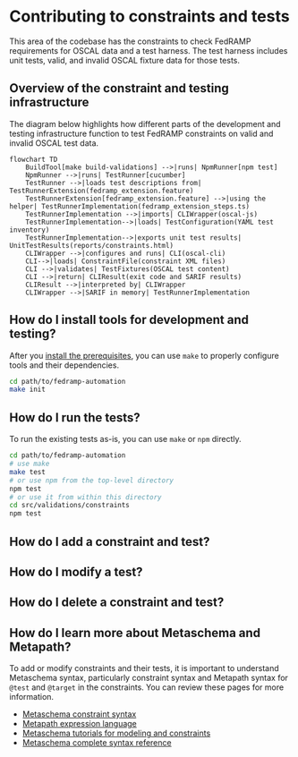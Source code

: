 # Contributing to constraints and tests

This area of the codebase has the constraints to check FedRAMP requirements for OSCAL data and a test harness. The test harness includes unit tests, valid, and invalid OSCAL fixture data for those tests.

## Overview of the constraint and testing infrastructure

The diagram below highlights how different parts of the development and testing infrastructure function to test FedRAMP constraints on valid and invalid OSCAL test data.

```mermaid
flowchart TD
    BuildTool[make build-validations] -->|runs| NpmRunner[npm test]
    NpmRunner -->|runs| TestRunner[cucumber]
    TestRunner -->|loads test descriptions from| TestRunnerExtension(fedramp_extension.feature)
    TestRunnerExtension[fedramp_extension.feature] -->|using the helper| TestRunnerImplementation(fedramp_extension_steps.ts)
    TestRunnerImplementation -->|imports| CLIWrapper(oscal-js)
    TestRunnerImplementation-->|loads| TestConfiguration(YAML test inventory)
    TestRunnerImplementation-->|exports unit test results| UnitTestResults(reports/constraints.html)
    CLIWrapper -->|configures and runs| CLI(oscal-cli)
    CLI-->|loads| ConstraintFile(constraint XML files)
    CLI -->|validates| TestFixtures(OSCAL test content)
    CLI -->|return| CLIResult(exit code and SARIF results)
    CLIResult -->|interpreted by| CLIWrapper
    CLIWrapper -->|SARIF in memory| TestRunnerImplementation
```

## How do I install tools for development and testing?

After you [install the prerequisites](./README.md#31-prerequisites), you can use `make` to properly configure tools and their dependencies.

```sh
cd path/to/fedramp-automation
make init
```

## How do I run the tests?

To run the existing tests as-is, you can use `make` or `npm` directly.

```sh
cd path/to/fedramp-automation
# use make
make test
# or use npm from the top-level directory
npm test
# or use it from within this directory
cd src/validations/constraints
npm test
```

## How do I add a constraint and test?

## How do I modify a test?

## How do I delete a constraint and test?

## How do I learn more about Metaschema and Metapath?

To add or modify constraints and their tests, it is important to understand Metaschema syntax, particularly constraint syntax and Metapath syntax for `@test` and `@target` in the constraints. You can review these pages for more information.

- [Metaschema constraint syntax](https://pages.nist.gov/metaschema/specification/syntax/constraints/)
- [Metapath expression language](https://pages.nist.gov/metaschema/specification/syntax/metapath/)
- [Metaschema tutorials for modeling and constraints](https://pages.nist.gov/metaschema/tutorials/)
- [Metaschema complete syntax reference](https://pages.nist.gov/metaschema/specification/syntax/)
